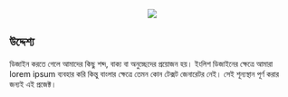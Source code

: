 <p align="center"><a href="https://biswajit-saha.github.io/elolipi/" alt="এলোলিপি"><img src="https://github.com/biswajit-saha/elolipi/blob/master/src/assets/images/readme-logo.png"></a></p>

## উদ্দেশ্য
ডিজাইন করতে গেলে আমাদের কিছু শব্দ, বাক্য বা অনুচ্ছেদের প্রয়োজন হয়। ইংলিশ ডিজাইনের ক্ষেত্রে আমারা lorem ipsum ব্যবহার করি  কিন্তু বাংলার ক্ষেত্রে তেমন কোন টেক্সট জেনারেটর নেই। সেই শূন্যস্থান পূর্ণ করার জন্যই এই প্রজেক্ট।


